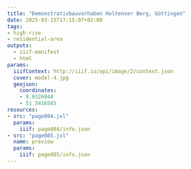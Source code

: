 ```yaml
---
title: "Demonstrativbauvorhaben Holtenser Berg, Göttingen"
date: 2025-03-15T17:15:07+02:00
tags:
- high-rise
- residential-area
outputs:
  - iiif-manifest
  - html
params:
  iiifContext: http://iiif.io/api/image/2/context.json
  cover: model-4.jpg
  geojson:
    coordinates:
    - 9.9326044
    - 51.5416565
resources:
- src: "page084.jxl"
  params:
    iiif: page084/info.json
- src: "page085.jxl"
  name: preview
  params:
    iiif: page085/info.json
---
```

